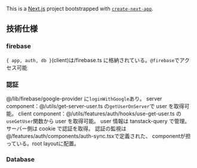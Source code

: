 This is a [Next.js](https://nextjs.org) project bootstrapped with [`create-next-app`](https://nextjs.org/docs/app/api-reference/cli/create-next-app).

## 技術仕様

### firebase

`{ app, auth, db }`(client)は/firebase.ts に格納されている。`@firebase`でアクセス可能

### 認証

@/lib/firebase/google-provider に`loginWithGoogle`あり。
server component：@/utils/get-server-user.ts の`getUserOnServer`で user を取得可能。
client component：@/utils/features/auth/hooks/use-get-user.ts の`useGetUser`関数から user を取得可能。
user 情報は tanstack-query で管理。サーバー側は cookie で認証を取得。
認証の監視は@/features/auth/components/auth-sync.tsxで定義された、<AuthSync /> componentが担っている。root layoutに配置。

### Database

